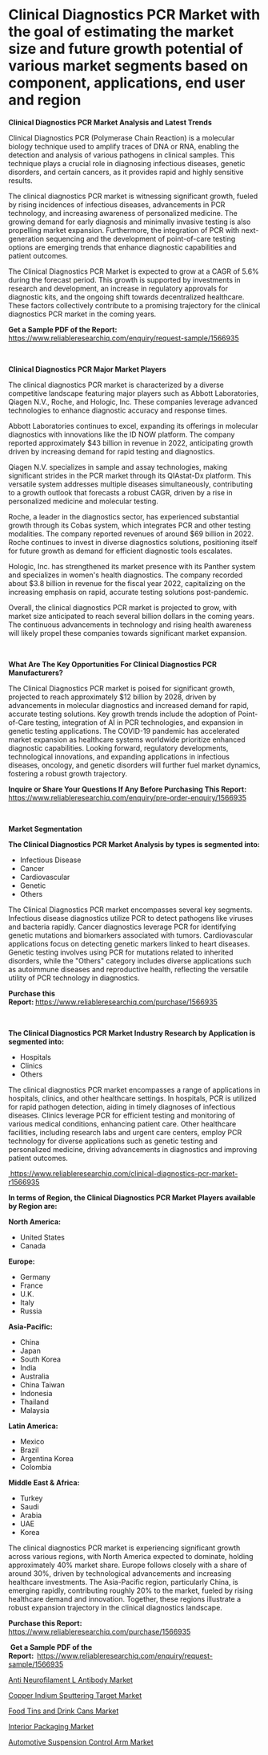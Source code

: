 <p><h1>Clinical Diagnostics PCR Market with the goal of estimating the market size and future growth potential of various market segments based on component, applications, end user and region</h1></p><p><strong>Clinical Diagnostics PCR Market Analysis and Latest Trends</strong></p>
<p><p>Clinical Diagnostics PCR (Polymerase Chain Reaction) is a molecular biology technique used to amplify traces of DNA or RNA, enabling the detection and analysis of various pathogens in clinical samples. This technique plays a crucial role in diagnosing infectious diseases, genetic disorders, and certain cancers, as it provides rapid and highly sensitive results.</p><p>The clinical diagnostics PCR market is witnessing significant growth, fueled by rising incidences of infectious diseases, advancements in PCR technology, and increasing awareness of personalized medicine. The growing demand for early diagnosis and minimally invasive testing is also propelling market expansion. Furthermore, the integration of PCR with next-generation sequencing and the development of point-of-care testing options are emerging trends that enhance diagnostic capabilities and patient outcomes.</p><p>The Clinical Diagnostics PCR Market is expected to grow at a CAGR of 5.6% during the forecast period. This growth is supported by investments in research and development, an increase in regulatory approvals for diagnostic kits, and the ongoing shift towards decentralized healthcare. These factors collectively contribute to a promising trajectory for the clinical diagnostics PCR market in the coming years.</p></p>
<p><strong>Get a Sample PDF of the Report:&nbsp;</strong> <a href="https://www.reliableresearchiq.com/enquiry/request-sample/1566935">https://www.reliableresearchiq.com/enquiry/request-sample/1566935</a></p>
<p>&nbsp;</p>
<p><strong>Clinical Diagnostics PCR Major Market Players</strong></p>
<p><p>The clinical diagnostics PCR market is characterized by a diverse competitive landscape featuring major players such as Abbott Laboratories, Qiagen N.V., Roche, and Hologic, Inc. These companies leverage advanced technologies to enhance diagnostic accuracy and response times.</p><p>Abbott Laboratories continues to excel, expanding its offerings in molecular diagnostics with innovations like the ID NOW platform. The company reported approximately $43 billion in revenue in 2022, anticipating growth driven by increasing demand for rapid testing and diagnostics.</p><p>Qiagen N.V. specializes in sample and assay technologies, making significant strides in the PCR market through its QIAstat-Dx platform. This versatile system addresses multiple diseases simultaneously, contributing to a growth outlook that forecasts a robust CAGR, driven by a rise in personalized medicine and molecular testing.</p><p>Roche, a leader in the diagnostics sector, has experienced substantial growth through its Cobas system, which integrates PCR and other testing modalities. The company reported revenues of around $69 billion in 2022. Roche continues to invest in diverse diagnostics solutions, positioning itself for future growth as demand for efficient diagnostic tools escalates.</p><p>Hologic, Inc. has strengthened its market presence with its Panther system and specializes in women's health diagnostics. The company recorded about $3.8 billion in revenue for the fiscal year 2022, capitalizing on the increasing emphasis on rapid, accurate testing solutions post-pandemic.</p><p>Overall, the clinical diagnostics PCR market is projected to grow, with market size anticipated to reach several billion dollars in the coming years. The continuous advancements in technology and rising health awareness will likely propel these companies towards significant market expansion.</p></p>
<p>&nbsp;</p>
<p><strong>What Are The Key Opportunities For Clinical Diagnostics PCR Manufacturers?</strong></p>
<p><p>The Clinical Diagnostics PCR market is poised for significant growth, projected to reach approximately $12 billion by 2028, driven by advancements in molecular diagnostics and increased demand for rapid, accurate testing solutions. Key growth trends include the adoption of Point-of-Care testing, integration of AI in PCR technologies, and expansion in genetic testing applications. The COVID-19 pandemic has accelerated market expansion as healthcare systems worldwide prioritize enhanced diagnostic capabilities. Looking forward, regulatory developments, technological innovations, and expanding applications in infectious diseases, oncology, and genetic disorders will further fuel market dynamics, fostering a robust growth trajectory.</p></p>
<p><strong>Inquire or Share Your Questions If Any Before Purchasing This Report:</strong> <a href="https://www.reliableresearchiq.com/enquiry/pre-order-enquiry/1566935">https://www.reliableresearchiq.com/enquiry/pre-order-enquiry/1566935</a></p>
<p>&nbsp;</p>
<p><strong>Market Segmentation</strong></p>
<p><strong>The Clinical Diagnostics PCR Market Analysis by types is segmented into:</strong></p>
<p><ul><li>Infectious Disease</li><li>Cancer</li><li>Cardiovascular</li><li>Genetic</li><li>Others</li></ul></p>
<p><p>The Clinical Diagnostics PCR market encompasses several key segments. Infectious disease diagnostics utilize PCR to detect pathogens like viruses and bacteria rapidly. Cancer diagnostics leverage PCR for identifying genetic mutations and biomarkers associated with tumors. Cardiovascular applications focus on detecting genetic markers linked to heart diseases. Genetic testing involves using PCR for mutations related to inherited disorders, while the "Others" category includes diverse applications such as autoimmune diseases and reproductive health, reflecting the versatile utility of PCR technology in diagnostics.</p></p>
<p><strong>Purchase this Report:&nbsp;</strong><a href="https://www.reliableresearchiq.com/purchase/1566935">https://www.reliableresearchiq.com/purchase/1566935</a></p>
<p>&nbsp;</p>
<p><strong>The Clinical Diagnostics PCR Market Industry Research by Application is segmented into:</strong></p>
<p><ul><li>Hospitals</li><li>Clinics</li><li>Others</li></ul></p>
<p><p>The clinical diagnostics PCR market encompasses a range of applications in hospitals, clinics, and other healthcare settings. In hospitals, PCR is utilized for rapid pathogen detection, aiding in timely diagnoses of infectious diseases. Clinics leverage PCR for efficient testing and monitoring of various medical conditions, enhancing patient care. Other healthcare facilities, including research labs and urgent care centers, employ PCR technology for diverse applications such as genetic testing and personalized medicine, driving advancements in diagnostics and improving patient outcomes.</p></p>
<p><a href="https://www.reliableresearchiq.com/clinical-diagnostics-pcr-market-r1566935">&nbsp;https://www.reliableresearchiq.com/clinical-diagnostics-pcr-market-r1566935</a></p>
<p><strong>In terms of Region, the Clinical Diagnostics PCR Market Players available by Region are:</strong></p>
<p>
    <p> <strong> North America: </strong>
        <ul>
            <li>United States</li>
            <li>Canada</li>
        </ul>
        </p> 
    <p> <strong> Europe: </strong>
        <ul>
            <li>Germany</li>
            <li>France</li>
            <li>U.K.</li>
            <li>Italy</li>
            <li>Russia</li>
        </ul>
        </p> 
    <p> <strong> Asia-Pacific: </strong>
        <ul>
            <li>China</li>
            <li>Japan</li>
            <li>South Korea</li>
            <li>India</li>
            <li>Australia</li>
            <li>China Taiwan</li>
            <li>Indonesia</li>
            <li>Thailand</li>
            <li>Malaysia</li>
        </ul>
        </p> 
    <p> <strong> Latin America: </strong>
        <ul>
            <li>Mexico</li>
            <li>Brazil</li>
            <li>Argentina Korea</li>
            <li>Colombia</li>
        </ul>
        </p> 
    <p> <strong> Middle East & Africa: </strong>
        <ul>
            <li>Turkey</li>
            <li>Saudi</li>
            <li>Arabia</li>
            <li>UAE</li>
            <li>Korea</li>
        </ul>
    </p>
    </p>
<p><p>The clinical diagnostics PCR market is experiencing significant growth across various regions, with North America expected to dominate, holding approximately 40% market share. Europe follows closely with a share of around 30%, driven by technological advancements and increasing healthcare investments. The Asia-Pacific region, particularly China, is emerging rapidly, contributing roughly 20% to the market, fueled by rising healthcare demand and innovation. Together, these regions illustrate a robust expansion trajectory in the clinical diagnostics landscape.</p></p>
<p><strong>Purchase this Report: </strong><a href="https://www.reliableresearchiq.com/purchase/1566935">https://www.reliableresearchiq.com/purchase/1566935</a></p>
<p>&nbsp;<strong>Get a Sample PDF of the Report:&nbsp;&nbsp;</strong><a href="https://www.reliableresearchiq.com/enquiry/request-sample/1566935">https://www.reliableresearchiq.com/enquiry/request-sample/1566935</a></p>
<p><strong></strong></p>
<p><p><a href="https://issuu.com/reportprime-2/docs/anti-neurofilament-l-antibody-marke_0b02ba9a0b6968">Anti Neurofilament L Antibody Market</a></p><p><a href="https://medium.com/@saulschultz36/copper-indium-sputtering-target-market-trends-and-regional-insights-forecasted-for-period-from-2024-83f2f5e0566c">Copper Indium Sputtering Target Market</a></p><p><a href="https://www.linkedin.com/pulse/insights-food-tins-drink-cans-industry-market-financial-status-ynzcc?trackingId=SiOtuW0MTD%2BzJe5wei72pQ%3D%3D">Food Tins and Drink Cans Market</a></p><p><a href="https://www.linkedin.com/pulse/interior-packaging-market-global-regional-analysis-focus-993ye?trackingId=r1yrUo9WQqqgtvbmyFOhSQ%3D%3D">Interior Packaging Market</a></p><p><a href="https://issuu.com/reportprime-2/docs/automotive-suspension-control-arm-m_cbd18e0f432028">Automotive Suspension Control Arm Market</a></p></p>